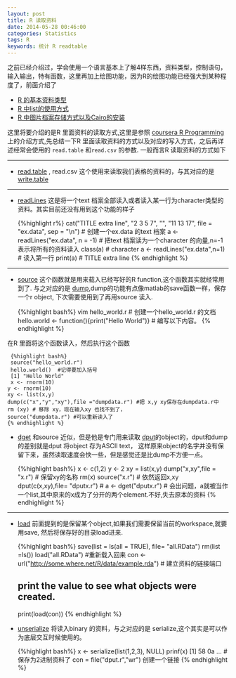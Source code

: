 ```yaml
---
layout: post
title: R 读取资料
date: 2014-05-28 00:46:00
categories: Statistics
tags: R
keywords: 统计 R readtable
---
```


之前已经介绍过，学会使用一个语言基本上了解4样东西，资料类型，控制语句，输入输出，特有函数，这里再加上绘图功能，因为R的绘图功能已经强大到某种程度了，前面介绍了 

* [R 的基本资料类型][data] 
* [R 中list的使用方式][list]
* [R 中图片档案存储方式以及Cairo的安装][Cair]

这里将要介绍的是R 里面资料的读取方式,这里是参照 [coursera R Programming][R_pro] 上的介绍方式,先总结一下R 里面读取资料的方式以及对应的写入方式，之后再详述经常会使用的 `read.table` 和`read.csv` 的参数. 一般而言R 读取资料的方式如下

---

* [read.table][] , read.csv 这个使用来读取我们表格的资料的，与其对应的是 [write.table][]

---

* [readLines][]  这是将一个text 档案全部读入或者读入某一行为character类型的资料。其实目前还没有用到这个功能的样子

     {%highlight r%}
     cat("TITLE extra line", "2 3 5 7", "", "11 13 17", file = "ex.data",
                 sep = "\n") # 创建一个ex.data 的text 档案
     a <- readLines("ex.data", n = -1) # 把text 档案读为一个character 的向量,n=-1 表示将所有的资料读入
     class(a)  # character
     a <- readLines("ex.data",n=1) # 读入第一行
     print(a) # TITLE extra line
    {% endhighlight %}

---

* [source][] 这个函数就是用来载入已经写好的R function,这个函数其实就经常用到了.  与之对应的是 [dump][],dump的功能有点像matlab的save函数一样，保存一个r object, 下次需要使用到了再用source 读入.
    
     {%highlight bash%}
     vim hello_world.r # 创建一个hello_world.r 的文档
     hello.world <- function(){print("Hello World")} # 编写以下内容。
    {% endhighlight %}

在R 里面将这个函数读入，然后执行这个函数

     {%highlight bash%}
     source("hello_world.r")
     hello.world()  #记得要加入括号
     [1] "Hello World"
     x <- rnorm(10)
    y <- rnorm(10)
    xy <- list(x,y)
    dump(c("x","y","xy"),file ="dumpdata.r") #把 x,y xy保存在dumpdata.r中
    rm (xy) # 移除 xy，现在输入xy 也找不到了，
    source("dumpdata.r") #可以重新读入了
    {% endhighlight %}

* [dget][] 和source 近似，但是他是专门用来读取 [dput][]的object的，dput和dump的差别就是dput 将object 存为ASCII text， 这样原来object的名字并没有保留下来，虽然读取速度会快一些，但是感觉还是比dump不方便一点。


     {%highlight bash%}
     x <- c(1,2)
     y <- 2
     xy = list(x,y)
     dump("x,xy",file = "x.r") # 保留xy的名称
     rm(x) 
     source("x.r") # 依然返回x,xy
     dput(c(x,xy),file= "dputx.r") #
     a <- dget("dputx.r") # 会出问题，a就被当作一个list,其中原来的x成为了分开的两个element.不好,失去原本的资料
    {% endhighlight %}

---

* [load][] 前面提到的是保留某个object,如果我们需要保留当前的workspace,就要用save, 然后将保存好的目录load进来.

     {%highlight bash%}
    save(list = ls(all = TRUE), file= "all.RData")
    rm(list =ls())
    load("all.RData") #重新载入回来
    con <- url("http://some.where.net/R/data/example.rda") # 建立资料的链接端口
    ## print the value to see what objects were created.
    print(load(con))
    {% endhighlight %}

* [unserialize][] 将读入binary 的资料，与之对应的是 serialize,这个其实是可以作为底层交互时候使用的。

     {%highlight bash%}
     x <- serialize(list(1,2,3), NULL)
     prinf(x)
     [1] 58 0a ... #保存为2进制资料了
     con = file("dput.r","wr") 创建一个链接
     {% endhighlight %}


[data]: http://blog.xjchen.net/statistics/2014/05/20/R-datatype/
[list]: http://blog.xjchen.net/statistics/2014/05/24/subsetting-and-list/
[Cair]: http://blog.xjchen.net/statistics/2014/05/25/Install-Cairo/
[R_pro]: https://class.coursera.org/rprog-002/lecture
[read.table]: http://stat.ethz.ch/R-manual/R-devel/library/utils/html/read.table.html
[write.table]: http://stat.ethz.ch/R-manual/R-devel/library/utils/html/write.table.html
[readLines]: http://stat.ethz.ch/R-manual/R-devel/library/base/html/readLines.html
[source]: http://stat.ethz.ch/R-manual/R-patched/library/base/html/source.html
[dump]: http://stat.ethz.ch/R-manual/R-patched/library/base/html/dump.html
[dget]: http://stat.ethz.ch/R-manual/R-devel/library/base/html/dput.html
[dput]: http://stat.ethz.ch/R-manual/R-devel/library/base/html/dput.html
[load]: http://stat.ethz.ch/R-manual/R-devel/library/base/html/load.html
[unserialize]: http://stat.ethz.ch/R-manual/R-devel/library/base/html/serialize.html
